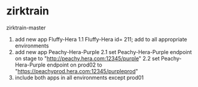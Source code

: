 # zirktrain
zirktrain-master
1. add new app Fluffy-Hera
1.1 Fluffy-Hera id= 211; add to all appropriate environments
2. add new app Peachy-Hera-Purple
	2.1 set Peachy-Hera-Purple endpoint on stage to "http://peachy.hera.com:12345/purple"
	2.2 set Peachy-Hera-Purple endpoint on prod02 to "https://peachyprod.hera.com:12345/purpleprod"
3. include both apps in all environments except prod01
